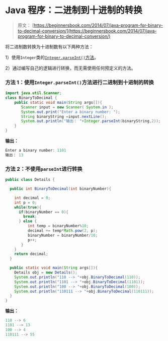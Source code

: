 # Java 程序：二进制到十进制的转换

> 原文： [https://beginnersbook.com/2014/07/java-program-for-binary-to-decimal-conversion/](https://beginnersbook.com/2014/07/java-program-for-binary-to-decimal-conversion/)

将二进制数转换为十进制数有以下两种方法：

1）使用`Integer`类的[`Integer.parseInt()`方法](https://docs.oracle.com/javase/7/docs/api/java/lang/Integer.html#parseInt(java.lang.String,%20int))。

2）通过编写自己的逻辑进行转换，而无需使用任何预定义的方法。

### 方法 1：使用`Integer.parseInt()`方法进行二进制到十进制的转换

```java
import java.util.Scanner;
class BinaryToDecimal {
    public static void main(String args[]){
       Scanner input = new Scanner( System.in );
       System.out.print("Enter a binary number: ");
       String binaryString =input.nextLine();
       System.out.println("输出： "+Integer.parseInt(binaryString,2));
    }
}
```

**输出：**

```java
Enter a binary number: 1101
输出： 13

```

### 方法 2：不使用`parseInt`进行转换

```java
public class Details {

  public int BinaryToDecimal(int binaryNumber){

    int decimal = 0;
    int p = 0;
    while(true){
      if(binaryNumber == 0){
        break;
      } else {
          int temp = binaryNumber%10;
          decimal += temp*Math.pow(2, p);
          binaryNumber = binaryNumber/10;
          p++;
       }
    }
    return decimal;
  }

  public static void main(String args[]){
    Details obj = new Details();
    System.out.println("110 --> "+obj.BinaryToDecimal(110));
    System.out.println("1101 --> "+obj.BinaryToDecimal(1101));
    System.out.println("100 --> "+obj.BinaryToDecimal(100));
    System.out.println("110111 --> "+obj.BinaryToDecimal(110111));
  }
}
```

**输出：**

```java
110 --> 6
1101 --> 13
100 --> 4
110111 --> 55
```